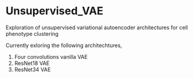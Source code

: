 # Unsupervised_VAE
Exploration of unsupervised variational autoencoder architectures for cell phenotype clustering 

Currently exloring the following architechtures,
1. Four convolutions vanilla VAE
2. ResNet18 VAE
3. ResNet34 VAE
